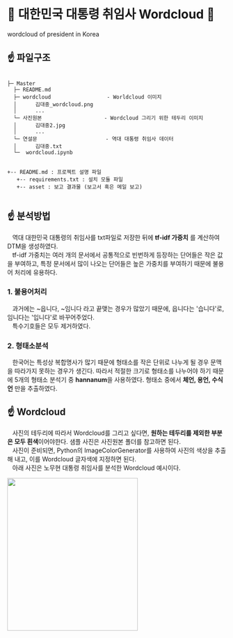 # :scroll: 대한민국 대통령 취임사 Wordcloud :scroll:
wordcloud of president in Korea

## :point_up: 파일구조
```

├─ Master
  ├─ README.md
  ├─ wordcloud                  - Worldcloud 이미지
  │      김대중_wordcloud.png
  │      ...
  └─ 사진원본                    - Wordcloud 그리기 위한 테두리 이미지
  │      김대중2.jpg
  │      ...
  └─ 연설문                      - 역대 대통령 취임사 데이터
  │      김대중.txt
  └─  wordcloud.ipynb

```

```

+-- README.md : 프로젝트 설명 파일
   +-- requirements.txt : 설치 모듈 파일
   +-- asset : 보고 결과물 (보고서 혹은 메일 보고)


```

## :point_up: 분석방법
   &nbsp;&nbsp; 역대 대한민국 대통령의 취임사를 txt파일로 저장한 뒤에 **tf-idf 가중치** 를 계산하여 DTM을 생성하였다. <br/>
   &nbsp;&nbsp; tf-idf 가중치는 여러 개의 문서에서 공통적으로 빈번하게 등장하는 단어들은 작은 값을 부여하고, 특정 문서에서 많이 나오는 단어들은 높은 가중치를 부여하기 때문에 불용어 처리에 유용하다.
   ### 1. 불용어처리
   &nbsp;&nbsp; 과거에는 ~읍니다, ~임니다 라고 끝맺는 경우가 많았기 때문에, 읍니다는 '습니다'로, 임니다는 '입니다'로 바꾸어주었다. <br/>
   &nbsp;&nbsp; 특수기호들은 모두 제거하였다.
   
   ### 2. 형태소분석
   &nbsp;&nbsp; 한국어는 특성상 복합명사가 많기 때문에 형태소를 작은 단위로 나누게 될 경우 문맥을 따라가지 못하는 경우가 생긴다. 따라서 적절한 크기로 형태소를 나누어야 하기 때문에 5개의 형태소 분석기 중 **hannanum**을 사용하였다. 형태소 중에서 **체언, 용언, 수식언** 만을 추출하였다.
   
## :point_up: Wordcloud
&nbsp;&nbsp; 사진의 테두리에 따라서 Wordcloud를 그리고 싶다면, **원하는 테두리를 제외한 부분은 모두 흰색**이어야한다. 샘플 사진은 사진원본 폴더를 참고하면 된다. <br/>
&nbsp;&nbsp; 사진이 준비되면, Python의 ImageColorGenerator를 사용하여 사진의 색상을 추출해 내고, 이를 Wordcloud 글자색에 지정하면 된다.<br/>
&nbsp;&nbsp; 아래 사진은 노무현 대통령 취임사를 분석한 Wordcloud 예시이다.

<img src="https://user-images.githubusercontent.com/59464528/96473904-28ca1680-126d-11eb-8383-ac9a518d5654.png" width="300" height="350">
